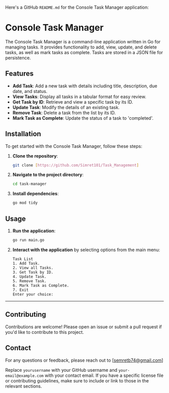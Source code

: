 Here's a GitHub `README.md` for the Console Task Manager application:

# Console Task Manager

The Console Task Manager is a command-line application written in Go for managing tasks. It provides functionality to add, view, update, and delete tasks, as well as mark tasks as complete. Tasks are stored in a JSON file for persistence.

## Features
- **Add Task**: Add a new task with details including title, description, due date, and status.
- **View Tasks**: Display all tasks in a tabular format for easy review.
- **Get Task by ID**: Retrieve and view a specific task by its ID.
- **Update Task**: Modify the details of an existing task.
- **Remove Task**: Delete a task from the list by its ID.
- **Mark Task as Complete**: Update the status of a task to 'completed'.

## Installation
To get started with the Console Task Manager, follow these steps:

1. **Clone the repository**:
   ```sh
   git clone [https://github.com/Simret101/Task_Management]
   ```
2. **Navigate to the project directory**:
   ```sh
   cd task-manager
   ```
3. **Install dependencies**:
   ```sh
   go mod tidy
   ```

## Usage
1. **Run the application**:
   ```sh
   go run main.go
   ```
2. **Interact with the application** by selecting options from the main menu:
   ```
   Task List
   1. Add Task.
   2. View all Tasks.
   3. Get Task by ID.
   4. Update Task.
   5. Remove Task.
   6. Mark Task as Complete.
   7. Exit
   Enter your choice:
   ```
---

## Contributing
Contributions are welcome! Please open an issue or submit a pull request if you'd like to contribute to this project.

## Contact
For any questions or feedback, please reach out to [semretb74@gmail.com]


Replace `yourusername` with your GitHub username and `your-email@example.com` with your contact email. If you have a specific license file or contributing guidelines, make sure to include or link to those in the relevant sections.
